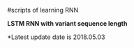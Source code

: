 #scripts of learning RNN

**LSTM RNN with variant sequence length**

*Latest update date is 2018.05.03
